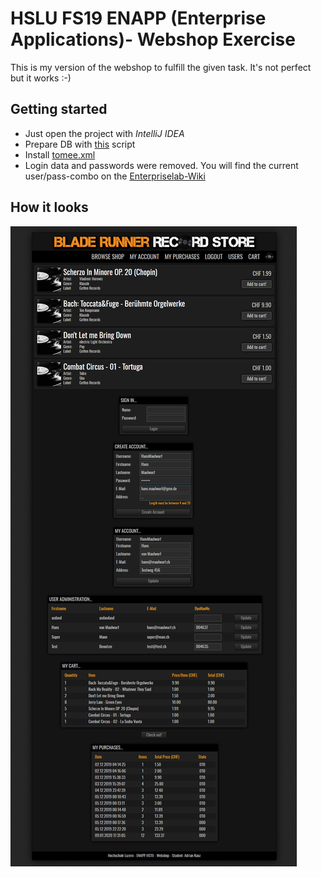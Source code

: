 # HSLU FS19 ENAPP (Enterprise Applications)- Webshop Exercise
This is my version of the webshop to fulfill the given task. It's not perfect but it works :-)

## Getting started
* Just open the project with _IntelliJ IDEA_
* Prepare DB with [this](project/configs/webshop_db.sql) script
* Install [tomee.xml](project/configs/tomee.xml)
* Login data and passwords were removed. You will find the current user/pass-combo on the [Enterpriselab-Wiki](https://wiki.enterpriselab.ch/el/)

## How it looks
![Preview](images/webshop.png)
